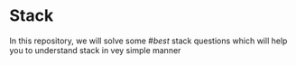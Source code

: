 # Stack
In this repository, we will solve some #*best* stack questions which will help you to understand stack in vey simple manner
